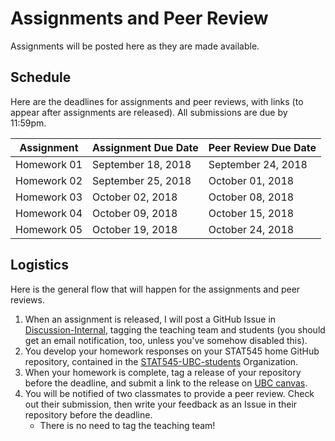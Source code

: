 # Assignments and Peer Review

Assignments will be posted here as they are made available. 

## Schedule

Here are the deadlines for assignments and peer reviews, with links (to appear after assignments are released). All submissions are due by 11:59pm.

| Assignment  | Assignment Due Date | Peer Review Due Date |
|-------------|---------------------|----------------------|
| Homework 01 | September 18, 2018  | September 24, 2018 |
| Homework 02 | September 25, 2018  | October 01, 2018 |
| Homework 03 | October 02,   2018  | October 08, 2018 |
| Homework 04 | October 09,   2018  | October 15, 2018 |
| Homework 05 | October 19,   2018  | October 24, 2018 |

## Logistics

Here is the general flow that will happen for the assignments and peer reviews. 

1. When an assignment is released, I will post a GitHub Issue in [Discussion-Internal](https://github.com/STAT545-UBC/Discussion-Internal), tagging the teaching team and students (you should get an email notification, too, unless you've somehow disabled this).
2. You develop your homework responses on your STAT545 home GitHub repository, contained in the [STAT545-UBC-students](https://github.com/STAT545-UBC-students) Organization.
3. When your homework is complete, tag a release of your repository before the deadline, and submit a link to the release on [UBC canvas](canvas.ubc.ca).
4. You will be notified of two classmates to provide a peer review. Check out their submission, then write your feedback as an Issue in their repository before the deadline.
    - There is no need to tag the teaching team!
